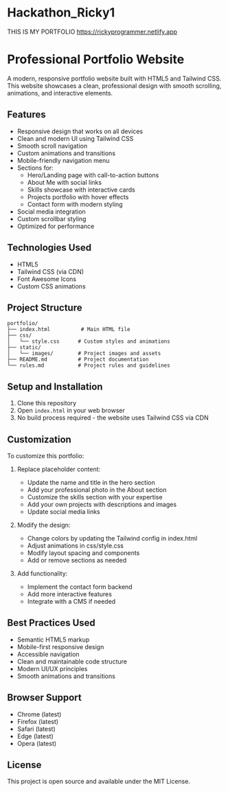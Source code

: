 # Hackathon_Ricky1
THIS IS MY PORTFOLIO
https://rickyprogrammer.netlify.app
# Professional Portfolio Website

A modern, responsive portfolio website built with HTML5 and Tailwind CSS. This website showcases a clean, professional design with smooth scrolling, animations, and interactive elements.

## Features

- Responsive design that works on all devices
- Clean and modern UI using Tailwind CSS
- Smooth scroll navigation
- Custom animations and transitions
- Mobile-friendly navigation menu
- Sections for:
  - Hero/Landing page with call-to-action buttons
  - About Me with social links
  - Skills showcase with interactive cards
  - Projects portfolio with hover effects
  - Contact form with modern styling
- Social media integration
- Custom scrollbar styling
- Optimized for performance

## Technologies Used

- HTML5
- Tailwind CSS (via CDN)
- Font Awesome Icons
- Custom CSS animations

## Project Structure

```
portfolio/
├── index.html          # Main HTML file
├── css/
│   └── style.css      # Custom styles and animations
├── static/
│   └── images/        # Project images and assets
├── README.md          # Project documentation
└── rules.md           # Project rules and guidelines
```

## Setup and Installation

1. Clone this repository
2. Open `index.html` in your web browser
3. No build process required - the website uses Tailwind CSS via CDN

## Customization

To customize this portfolio:

1. Replace placeholder content:
   - Update the name and title in the hero section
   - Add your professional photo in the About section
   - Customize the skills section with your expertise
   - Add your own projects with descriptions and images
   - Update social media links

2. Modify the design:
   - Change colors by updating the Tailwind config in index.html
   - Adjust animations in css/style.css
   - Modify layout spacing and components
   - Add or remove sections as needed

3. Add functionality:
   - Implement the contact form backend
   - Add more interactive features
   - Integrate with a CMS if needed

## Best Practices Used

- Semantic HTML5 markup
- Mobile-first responsive design
- Accessible navigation
- Clean and maintainable code structure
- Modern UI/UX principles
- Smooth animations and transitions

## Browser Support

- Chrome (latest)
- Firefox (latest)
- Safari (latest)
- Edge (latest)
- Opera (latest)

## License

This project is open source and available under the MIT License.
